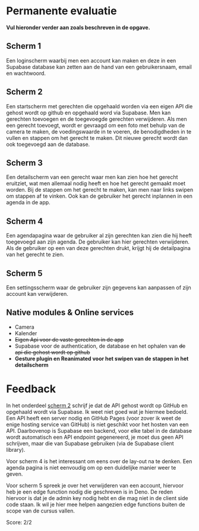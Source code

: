 # Permanente evaluatie

**Vul hieronder verder aan zoals beschreven in de opgave.**

## Scherm 1

Een loginscherm waarbij men een account kan maken en deze in een Supabase database kan zetten aan de hand van een gebruikersnaam, email en wachtwoord. 

## Scherm 2

Een startscherm met gerechten die opgehaald worden via een eigen API die gehost wordt op github en opgehaald word via Supabase. Men kan gerechten toevoegen en de toegevoegde gerechten verwijderen. Als men een gerecht toevoegt, wordt er gevraagd om een foto met behulp van de camera te maken, de voedingswaarde in te voeren, de benodigdheden in te vullen en stappen om het gerecht te maken. Dit nieuwe gerecht wordt dan ook toegevoegd aan de database.

## Scherm 3

Een detailscherm van een gerecht waar men kan zien hoe het gerecht eruitziet, wat men allemaal nodig heeft en hoe het gerecht gemaakt moet worden. Bij de stappen om het gerecht te maken, kan men naar links swipen om stappen af te vinken. Ook kan de gebruiker het gerecht inplannen in een agenda in de app.

## Scherm 4

Een agendapagina waar de gebruiker al zijn gerechten kan zien die hij heeft toegevoegd aan zijn agenda. De gebruiker kan hier gerechten verwijderen. Als de gebruiker op een van deze gerechten drukt, krijgt hij de detailpagina van het gerecht te zien.

## Scherm 5

Een settingsscherm waar de gebruiker zijn gegevens kan aanpassen of zijn account kan verwijderen.

## Native modules & Online services

- Camera
- Kalender
- ~~Eigen Api voor de vaste gerechten in de app~~
- Supabase voor de authentication, de database en het ophalen van ~~de api die gehost wordt op github~~
- **Gesture plugin en Reanimated voor het swipen van de stappen in het detailscherm**

# Feedback

In het onderdeel [scherm 2](#scherm-2) schrijf je dat de API gehost wordt op GitHub en opgehaald wordt via Supabase.
Ik weet niet goed wat je hiermee bedoeld.
Een API heeft een server nodig en GitHub Pages (voor zover ik weet de enige hosting service van GitHub) is niet geschikt
voor het hosten van een API.
Daarbovenop is Supabase een backend, voor elke tabel in de database wordt automatisch een API endpoint gegenereerd, je
moet dus geen API schrijven, maar die van Supabase gebruiken (via de Supabase client library).

Voor scherm 4 is het interessant om eens over de lay-out na te denken. 
Een agenda pagina is niet eenvoudig om op een duidelijke manier weer te geven. 

Voor scherm 5 spreek je over het verwijderen van een account, hiervoor heb je een edge function nodig die geschreven is 
in Deno. 
De reden hiervoor is dat je de admin key nodig hebt en die mag niet in de client side code staan. 
Ik wil je hier mee helpen aangezien edge functions buiten de scope van de cursus vallen. 

Score: 2/2
